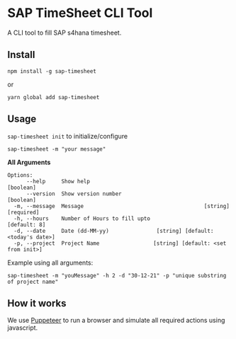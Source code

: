 # SAP TimeSheet CLI Tool

A CLI tool to fill SAP s4hana timesheet.

## Install

`npm install -g sap-timesheet`

or

`yarn global add sap-timesheet`

## Usage

`sap-timesheet init` to initialize/configure

`sap-timesheet -m "your message"`

**All Arguments**

```
Options:
      --help     Show help                                              [boolean]
      --version  Show version number                                    [boolean]
  -m, --message  Message                                      [string] [required]
  -h, --hours    Number of Hours to fill upto                        [default: 8]
  -d, --date     Date (dd-MM-yy)               [string] [default: <today's date>]
  -p, --project  Project Name                 [string] [default: <set from init>]
```

Example using all arguments:

    sap-timesheet -m "youMessage" -h 2 -d "30-12-21" -p "unique substring of project name"

## How it works

We use [Puppeteer](https://github.com/puppeteer/puppeteer) to run a browser and simulate all required actions using javascript.
